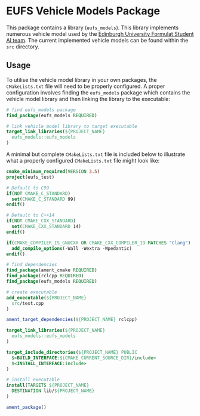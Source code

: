 # EUFS Vehicle Models Package

This package contains a library (`eufs_models`). This library implements numerous vehicle model used by the [Edinburgh University Formulat Student AI team](https://eufs.eusa.ed.ac.uk/ai). The current implemented vehicle models can be found within the `src` directory.

## Usage

To utilise the vehicle model library in your own packages, the `CMakeLists.txt` file will need to be properly configured. A proper configuration involves finding the `eufs_models` package which contains the vehicle model library and then linking the library to the executable:

```CMake
# find eufs_models package
find_package(eufs_models REQUIRED)

# link vehicle model library to target executable
target_link_libraries(${PROJECT_NAME}
  eufs_models::eufs_models
)
```

A minimal but complete `CMakeLists.txt` file is included below to illustrate what a properly configured `CMakeLists.txt` file might look like:

```CMake
cmake_minimum_required(VERSION 3.5)
project(eufs_test)

# Default to C99
if(NOT CMAKE_C_STANDARD)
  set(CMAKE_C_STANDARD 99)
endif()

# Default to C++14
if(NOT CMAKE_CXX_STANDARD)
  set(CMAKE_CXX_STANDARD 14)
endif()

if(CMAKE_COMPILER_IS_GNUCXX OR CMAKE_CXX_COMPILER_ID MATCHES "Clang")
  add_compile_options(-Wall -Wextra -Wpedantic)
endif()

# find dependencies
find_package(ament_cmake REQUIRED)
find_package(rclcpp REQUIRED)
find_package(eufs_models REQUIRED)

# create executable
add_executable(${PROJECT_NAME}
  src/test.cpp
)

ament_target_dependencies(${PROJECT_NAME} rclcpp)

target_link_libraries(${PROJECT_NAME}
  eufs_models::eufs_models
)

target_include_directories(${PROJECT_NAME} PUBLIC
  $<BUILD_INTERFACE:${CMAKE_CURRENT_SOURCE_DIR}/include>
  $<INSTALL_INTERFACE:include>
)

# install executable
install(TARGETS ${PROJECT_NAME}
  DESTINATION lib/${PROJECT_NAME}
)

ament_package()
```
